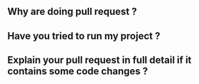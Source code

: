 ## Why are doing pull request ?

## Have you tried to run my project ?

## Explain your pull request in full detail if it contains some code changes ?
